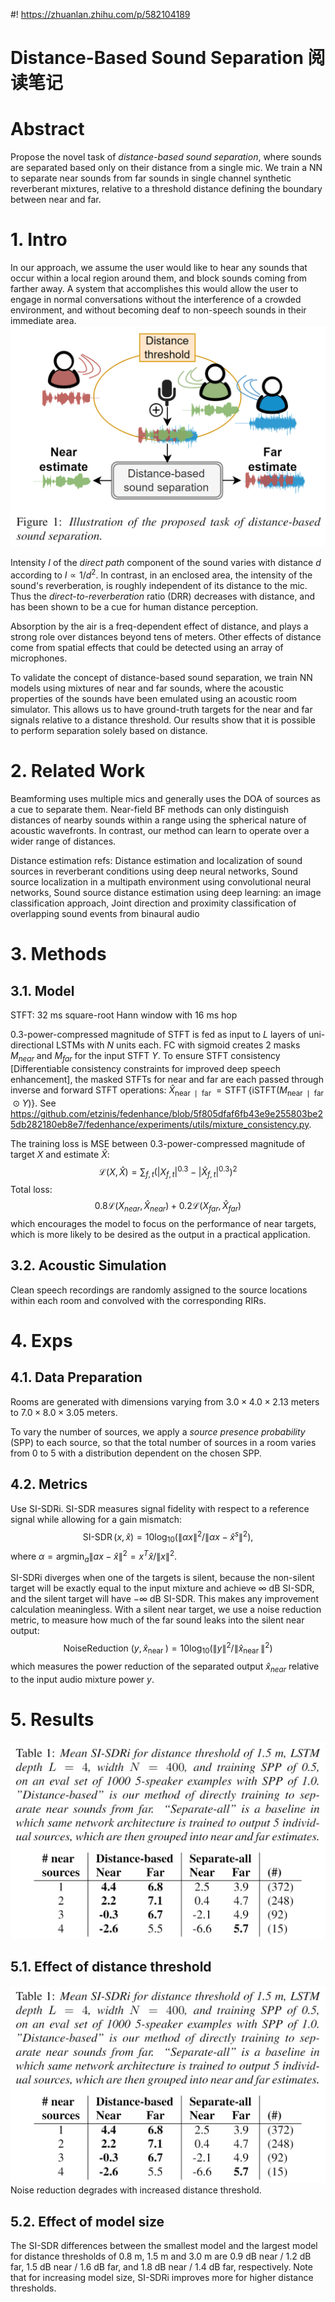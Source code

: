 #! https://zhuanlan.zhihu.com/p/582104189
# Distance-Based Sound Separation 阅读笔记

# Abstract
Propose the novel task of *distance-based sound separation*, where sounds are separated based only on their distance from a single mic. We train a NN to separate near sounds from far sounds in single channel synthetic reverberant mixtures, relative to a threshold distance defining the boundary between near and far.

# 1. Intro
In our approach, we assume the user would like to hear any sounds that occur within a local region around them, and block sounds coming from farther away. A system that accomplishes this would allow the user to engage in normal conversations without the interference of a crowded environment, and without becoming deaf to non-speech sounds in their immediate area.
![](https://raw.githubusercontent.com/FYJNEVERFOLLOWS/Picture-Bed/main/202211/20221104115313.png)

Intensity $I$ of the *direct path* component of the sound varies with distance $d$ according to $I \propto 1/d^2$. In contrast, in an enclosed area, the intensity of the sound's reverberation, is roughly independent of its distance to the mic. Thus the *direct-to-reverberation* ratio (DRR) decreases with distance, and has been shown to be a cue for human distance perception.

Absorption by the air is a freq-dependent effect of distance, and plays a strong role over distances beyond tens of meters. Other effects of distance come from spatial effects that could be detected using an array of microphones.

To validate the concept of distance-based sound separation, we train NN models using mixtures of near and far sounds, where the acoustic properties of the sounds have been emulated using an acoustic room simulator. This allows us to have ground-truth targets for the near and far signals relative to a distance threshold. Our results show that it is possible to perform separation solely based on distance.

# 2. Related Work
Beamforming uses multiple mics and generally uses the DOA of sources as a cue to separate them. Near-field BF methods can only distinguish distances of nearby sounds within a range using the spherical nature of acoustic wavefronts. In contrast, our method can learn to operate over a wider range of distances.

Distance estimation refs: Distance estimation and localization of sound sources in reverberant conditions using deep neural networks, Sound source localization in a multipath environment using convolutional neural networks, Sound source distance estimation using deep learning: an image classification approach, Joint direction and proximity classification of overlapping sound events from binaural audio

# 3. Methods
## 3.1. Model
STFT: 32 ms square-root Hann window with 16 ms hop

0.3-power-compressed magnitude of STFT is fed as input to $L$ layers of uni-directional LSTMs with $N$ units each. FC with sigmoid creates 2 masks $M_{near}$ and $M_{far}$ for the input STFT $Y$. To ensure STFT consistency [Differentiable consistency constraints for improved deep speech enhancement], the masked STFTs for near and far are each passed through inverse and forward STFT operations: $\hat{X}_{\text {near } \mid \text { far }}=\operatorname{STFT}\left\{\mathrm{iSTFT}\left(M_{\text {near } \mid \text { far }} \odot Y\right)\right\}$. See https://github.com/etzinis/fedenhance/blob/5f805dfaf6fb43e9e255803be25db282180eb8e7/fedenhance/experiments/utils/mixture_consistency.py.

The training loss is MSE between 0.3-power-compressed magnitude of target $X$ and estimate $\hat{X}$:
$$
\mathcal{L}(X, \hat{X})=\sum_{f, t}\left(\left|X_{f, t}\right|^{0.3}-\left|\hat{X}_{f, t}\right|^{0.3}\right)^2
$$
Total loss:
$$
0.8\mathcal{L}(X_{near}, \hat{X}_{near})+0.2\mathcal{L}(X_{far}, \hat{X}_{far})
$$
which encourages the model to focus on the performance of near targets, which is more likely to be desired as the output in a practical application.

## 3.2. Acoustic Simulation
Clean speech recordings are randomly assigned to the source locations within each room and convolved with the corresponding RIRs.

# 4. Exps
## 4.1. Data Preparation
Rooms are generated with dimensions varying from $3.0\times4.0\times2.13$ meters to $7.0\times8.0\times3.05$ meters.

To vary the number of sources, we apply a *source presence probability* (SPP) to each source, so that the total number of sources in a room varies from 0 to 5 with a distribution dependent on the chosen SPP.

## 4.2. Metrics
Use SI-SDRi. SI-SDR measures signal fidelity with respect to a reference signal while allowing for a gain mismatch:
$$
\operatorname{SI-SDR}(x, \hat{x})=10 \log _{10}\left(\|\alpha x\|^2 /\left\|\alpha x-\hat{x}^s\right\|^2\right),
$$
where $\alpha=\operatorname{argmin}_a\|a x-\hat{x}\|^2=x^T \hat{x} /\|x\|^2$.

SI-SDRi diverges when one of the targets is silent, because the non-silent target will be exactly equal to the input mixture and achieve $\infty$ dB SI-SDR, and the silent target will have $-\infty$ dB SI-SDR. This makes any improvement calculation meaningless. With a silent near target, we use a noise reduction metric, to measure how much of the far sound leaks into the silent near output:
$$
\text { NoiseReduction }\left(y, \hat{x}_{\text {near }}\right)=10 \log _{10}\left(\|y\|^2 /\left\|\hat{x}_{\text {near }}\right\|^2\right)
$$
which measures the power reduction of the separated output $\hat{x}_{near}$ relative to the input audio mixture power $y$.

# 5. Results
![](https://raw.githubusercontent.com/FYJNEVERFOLLOWS/Picture-Bed/main/202211/20221104225832.png)

## 5.1. Effect of distance threshold
![](https://raw.githubusercontent.com/FYJNEVERFOLLOWS/Picture-Bed/main/202211/20221104230634.png)
Noise reduction degrades with increased distance threshold.


## 5.2. Effect of model size
The SI-SDR differences between the smallest model and the largest model for distance thresholds of 0.8 m, 1.5 m and 3.0 m are 0.9 dB near / 1.2 dB far, 1.5 dB near / 1.6 dB far, and 1.8 dB near / 1.4 dB far, respectively. Note that for increasing model size, SI-SDRi improves more for higher distance thresholds.